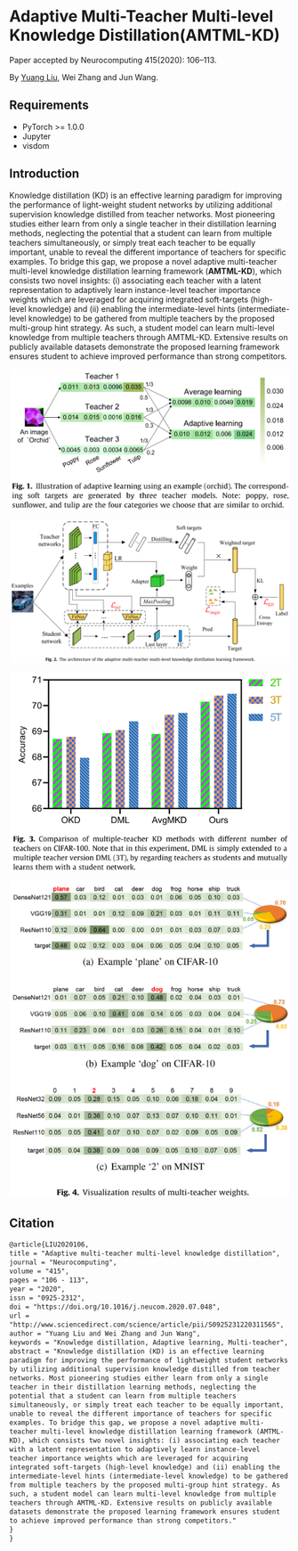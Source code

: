 # Adaptive Multi-Teacher Multi-level Knowledge Distillation(AMTML-KD)

Paper accepted by Neurocomputing 415(2020): 106–113.

By [Yuang Liu](https://flhonker.github.io/), Wei Zhang and Jun Wang.

## Requirements

* PyTorch >= 1.0.0 
* Jupyter
* visdom

## Introduction

Knowledge distillation (KD) is an effective learning paradigm for improving the performance of light-weight student networks by utilizing additional supervision knowledge distilled from teacher networks. Most pioneering studies either learn from only a single teacher in their distillation learning methods, neglecting the potential that a student can learn from multiple teachers simultaneously, or simply treat each teacher to be equally important, unable to reveal the different importance of teachers for specific examples. To bridge this gap, we propose a novel adaptive multi-teacher multi-level knowledge distillation learning framework (**AMTML-KD**), which consists two novel insights: (i) associating each teacher with a latent representation to adaptively learn instance-level teacher importance weights which are leveraged for acquiring integrated soft-targets (high-level knowledge) and (ii) enabling the intermediate-level hints (intermediate-level knowledge) to be gathered from multiple teachers by the proposed multi-group hint strategy. As such, a student model can learn multi-level knowledge from multiple teachers through AMTML-KD. Extensive results on publicly available datasets demonstrate the proposed learning framework ensures student to achieve improved performance than strong competitors.

![adaptive](./figures/Fig1.png)

![framework](./figures/Fig2.png)

![multi-teacher](figures/Fig3.png)

![examples](figures/Fig4.png)

## Citation

```
@article{LIU2020106,
title = "Adaptive multi-teacher multi-level knowledge distillation",
journal = "Neurocomputing",
volume = "415",
pages = "106 - 113",
year = "2020",
issn = "0925-2312",
doi = "https://doi.org/10.1016/j.neucom.2020.07.048",
url = "http://www.sciencedirect.com/science/article/pii/S0925231220311565",
author = "Yuang Liu and Wei Zhang and Jun Wang",
keywords = "Knowledge distillation, Adaptive learning, Multi-teacher",
abstract = "Knowledge distillation (KD) is an effective learning paradigm for improving the performance of lightweight student networks by utilizing additional supervision knowledge distilled from teacher networks. Most pioneering studies either learn from only a single teacher in their distillation learning methods, neglecting the potential that a student can learn from multiple teachers simultaneously, or simply treat each teacher to be equally important, unable to reveal the different importance of teachers for specific examples. To bridge this gap, we propose a novel adaptive multi-teacher multi-level knowledge distillation learning framework (AMTML-KD), which consists two novel insights: (i) associating each teacher with a latent representation to adaptively learn instance-level teacher importance weights which are leveraged for acquiring integrated soft-targets (high-level knowledge) and (ii) enabling the intermediate-level hints (intermediate-level knowledge) to be gathered from multiple teachers by the proposed multi-group hint strategy. As such, a student model can learn multi-level knowledge from multiple teachers through AMTML-KD. Extensive results on publicly available datasets demonstrate the proposed learning framework ensures student to achieve improved performance than strong competitors."
}
}
```
